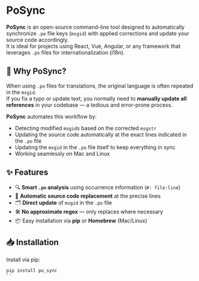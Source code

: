 # PoSync

**PoSync** is an open-source command-line tool designed to automatically synchronize `.po` file keys (`msgid`) with applied corrections and update your source code accordingly.  
It is ideal for projects using React, Vue, Angular, or any framework that leverages `.po` files for internationalization (i18n).

## 🚀 Why PoSync?

When using `.po` files for translations, the original language is often repeated in the `msgid`.  
If you fix a typo or update text, you normally need to **manually update all references** in your codebase — a tedious and error-prone process.

**PoSync** automates this workflow by:  
- Detecting modified `msgid`s based on the corrected `msgstr`  
- Updating the source code automatically at the exact lines indicated in the `.po` file  
- Updating the `msgid` in the `.po` file itself to keep everything in sync  
- Working seamlessly on Mac and Linux  

## ✨ Features

- 🔍 **Smart `.po` analysis** using occurrence information (`#: file:line`)  
- 🔄 **Automatic source code replacement** at the precise lines  
- 🗂 **Direct update** of `msgid` in the `.po` file  
- 🛠 **No approximate regex** — only replaces where necessary  
- 📦 Easy installation via **pip** or **Homebrew** (Mac/Linux)

## 📥 Installation

Install via pip:
```bash
pip install po_sync
``